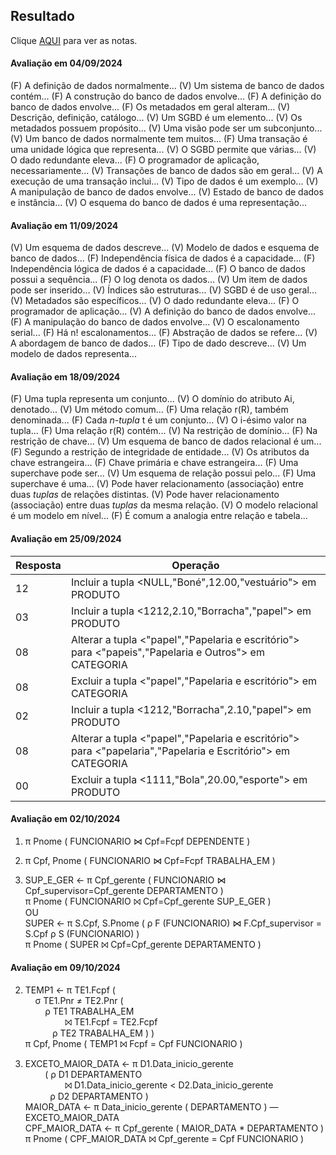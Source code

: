 ## Resultado

Clique [AQUI](../media/bd-2024-2-bcc-resumo.pdf) para ver as notas.

#### Avaliação em 04/09/2024

(F) A definição de dados normalmente... (V) Um sistema de banco de dados contém... (F) A construção do banco de dados envolve... (F) A definição do banco de dados envolve... (F) Os metadados em geral alteram... (V) Descrição, definição, catálogo... (V) Um SGBD é um elemento... (V) Os metadados possuem propósito... (V) Uma visão pode ser um subconjunto... (V) Um banco de dados normalmente tem muitos... (F) Uma transação é uma unidade lógica que representa... (V) O SGBD permite que várias... (V) O dado redundante eleva... (F) O programador de aplicação, necessariamente... (V) Transações de banco de dados são em geral... (V) A execução de uma transação inclui... (V) Tipo de dados é um exemplo... (V) A manipulação de banco de dados envolve... (V) Estado de banco de dados e instância... (V) O esquema do banco de dados é uma representação...

#### Avaliação em 11/09/2024

(V) Um esquema de dados descreve... (V) Modelo de dados e esquema de banco de dados... (F) Independência física de dados é a capacidade... (F) Independência lógica de dados é a capacidade... (F) O banco de dados possui a sequência... (F) O log denota os dados... (V) Um item de dados pode ser inserido... (V) Índices são estruturas... (V) SGBD é de uso geral... (V) Metadados são específicos... (V) O dado redundante eleva... (F) O programador de aplicação... (V) A definição do banco de dados envolve... (F) A manipulação do banco de dados envolve... (V) O escalonamento serial... (F) Há n! escalonamentos... (F) Abstração de dados se refere... (V) A abordagem de banco de dados... (F) Tipo de dado descreve... (V) Um modelo de dados representa...

#### Avaliação em 18/09/2024

(F) Uma tupla representa um conjunto... (V) O domínio do atributo Ai, denotado... (V) Um método comum... (F) Uma relação r(R), também denominada... (F) Cada _n-tupla_ t é um conjunto... (V) O i-ésimo valor na tupla... (F) Uma relação r(R) contém... (V) Na restrição de domínio... (F) Na restrição de chave... (V) Um esquema de banco de dados relacional é um... (F) Segundo a restrição de integridade de entidade... (V) Os atributos da chave estrangeira... (F) Chave primária e chave estrangeira... (F) Uma superchave pode ser... (V) Um esquema de relação possui pelo... (F) Uma superchave é uma... (V) Pode haver relacionamento (associação) entre duas _tuplas_ de relações distintas. (V) Pode haver relacionamento (associação) entre duas _tuplas_ da mesma relação. (V) O modelo relacional é um modelo em nível... (F) É comum a analogia entre relação e tabela...

#### Avaliação em 25/09/2024

|Resposta|Operação|
|-|-|
|12|Incluir a tupla <NULL,"Boné",12.00,"vestuário"> em PRODUTO|
|03|Incluir a tupla <1212,2.10,"Borracha","papel"> em PRODUTO|
|08|Alterar a tupla <"papel","Papelaria e escritório"> para <"papeis","Papelaria e Outros"> em CATEGORIA|
|08|Excluir a tupla <"papel","Papelaria e escritório"> em CATEGORIA|
|02|Incluir a tupla <1212,"Borracha",2.10,"papel"> em PRODUTO|
|08|Alterar a tupla <"papel","Papelaria e escritório"> para <"papelaria","Papelaria e Escritório"> em CATEGORIA|
|00|Excluir a tupla <1111,"Bola",20.00,"esporte"> em PRODUTO|

#### Avaliação em 02/10/2024

1. π Pnome ( FUNCIONARIO ⋈ Cpf=Fcpf  DEPENDENTE )

2. π Cpf, Pnome ( FUNCIONARIO ⋈ Cpf=Fcpf   TRABALHA_EM )

3. SUP_E_GER &#8592; π Cpf_gerente ( FUNCIONARIO ⋈ Cpf_supervisor=Cpf_gerente  DEPARTAMENTO )<br>π Pnome ( FUNCIONARIO ⨝ Cpf=Cpf_gerente SUP_E_GER )<br>OU<br>SUPER &#8592; π S.Cpf, S.Pnome ( ρ F (FUNCIONARIO) ⋈ F.Cpf_supervisor = S.Cpf ρ S (FUNCIONARIO) )<br>π Pnome ( SUPER ⨝ Cpf=Cpf_gerente DEPARTAMENTO )

#### Avaliação em 09/10/2024

2. TEMP1 &#8592; π TE1.Fcpf  (<br>&nbsp;&nbsp;&nbsp;&nbsp;σ TE1.Pnr ≠ TE2.Pnr (<br>&nbsp;&nbsp;&nbsp;&nbsp;&nbsp;&nbsp;&nbsp;&nbsp;ρ TE1 TRABALHA_EM<br>&nbsp;&nbsp;&nbsp;&nbsp;&nbsp;&nbsp;&nbsp;&nbsp;&nbsp;&nbsp;&nbsp;&nbsp;&nbsp;&nbsp;&nbsp;&nbsp;⨝ TE1.Fcpf = TE2.Fcpf<br>&nbsp;&nbsp;&nbsp;&nbsp;&nbsp;&nbsp;&nbsp;&nbsp;&nbsp;&nbsp;&nbsp;ρ TE2 TRABALHA_EM ) )<br>π Cpf, Pnome ( TEMP1 ⨝ Fcpf = Cpf FUNCIONARIO )

3. EXCETO_MAIOR_DATA &#8592; π D1.Data_inicio_gerente<br>&nbsp;&nbsp;&nbsp;&nbsp;&nbsp;&nbsp;&nbsp;&nbsp;( ρ D1 DEPARTAMENTO<br>&nbsp;&nbsp;&nbsp;&nbsp;&nbsp;&nbsp;&nbsp;&nbsp;&nbsp;&nbsp;&nbsp;&nbsp;&nbsp;&nbsp;&nbsp;&nbsp;⨝ D1.Data_inicio_gerente < D2.Data_inicio_gerente<br>&nbsp;&nbsp;&nbsp;&nbsp;&nbsp;&nbsp;&nbsp;&nbsp;&nbsp;&nbsp;ρ D2 DEPARTAMENTO )<br>MAIOR_DATA &#8592; π Data_inicio_gerente ( DEPARTAMENTO ) &#8213; EXCETO_MAIOR_DATA<br>CPF_MAIOR_DATA &#8592; π Cpf_gerente ( MAIOR_DATA * DEPARTAMENTO )<br>π Pnome ( CPF_MAIOR_DATA ⨝ Cpf_gerente = Cpf FUNCIONARIO )

&nbsp;&nbsp;&nbsp;&nbsp;
